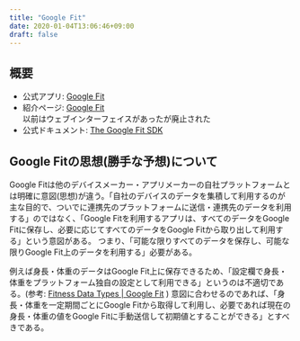 ```yaml
---
title: "Google Fit"
date: 2020-01-04T13:06:46+09:00
draft: false
---
```


## 概要
* 公式アプリ: [Google Fit](https://play.google.com/store/apps/details?id=com.google.android.apps.fitness)
* 紹介ページ: [Google Fit](https://www.google.com/fit/)  
以前はウェブインターフェイスがあったが廃止された
* 公式ドキュメント: [The Google Fit SDK](https://developers.google.com/fit)

## Google Fitの思想(勝手な予想)について
Google Fitは他のデバイスメーカー・アプリメーカーの自社プラットフォームとは明確に意図(思想)が違う。「自社のデバイスのデータを集積して利用するのが主な目的で、ついでに連携先のプラットフォームに送信・連携先のデータを利用する」のではなく、「Google Fitを利用するアプリは、すべてのデータをGoogle Fitに保存し、必要に応じてすべてのデータをGoogle Fitから取り出して利用する」という意図がある。
つまり、「可能な限りすべてのデータを保存し、可能な限りGoogle Fit上のデータを利用する」必要がある。

例えば身長・体重のデータはGoogle Fit上に保存できるため、「設定欄で身長・体重をプラットフォーム独自の設定として利用できる」というのは不適切である。(参考: [Fitness Data Types | Google Fit](https://developers.google.com/fit/android/data-types) )
意図に合わせるのであれば、「身長・体重を一定期間ごとにGoogle Fitから取得して利用し、必要であれば現在の身長・体重の値をGoogle Fitに手動送信して初期値とすることができる」とすべきである。

